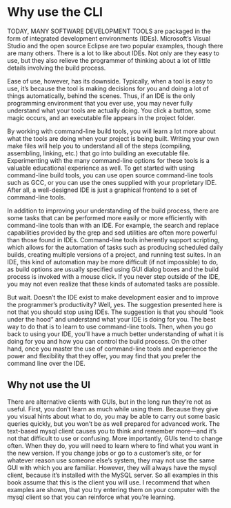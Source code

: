 # Why use the CLI

TODAY, MANY SOFTWARE DEVELOPMENT TOOLS are packaged in the form of integrated development environments (IDEs). 
Microsoft’s Visual Studio and the open source Eclipse are two popular examples, though there are many others. 
There is a lot to like about IDEs. Not only are they easy to use, but they also relieve the programmer of thinking about a lot of little details involving the build process.

Ease of use, however, has its downside. Typically, when a tool is easy to use, it’s because the tool is making decisions for you and doing a lot of things automatically, behind the scenes. Thus, if an IDE is the only programming environment that you ever use, you may never fully understand what your tools are actually doing. You click a button, some magic occurs, and an executable file appears in the project folder.

By working with command-line build tools, you will learn a lot more about what the tools are doing when your project is being built. Writing your own make files will help you to understand all of the steps (compiling, assembling, linking, etc.) that go into building an executable file. Experimenting with the many command-line options for these tools is a valuable educational experience as well. To get started with using command-line build tools, you can use open source command-line tools such as GCC, or you can use the ones supplied with your proprietary IDE. After all, a well-designed IDE is just a graphical frontend to a set of command-line tools.

In addition to improving your understanding of the build process, there are some tasks that can be performed more easily or more efficiently with command-line tools than with an IDE. For example, the search and replace capabilities provided by the grep and sed utilities are often more powerful than those found in IDEs. Command-line tools inherently support scripting, which allows for the automation of tasks such as producing scheduled daily builds, creating multiple versions of a project, and running test suites. In an IDE, this kind of automation may be more difficult (if not impossible) to do, as build options are usually specified using GUI dialog boxes and the build process is invoked with a mouse click. If you never step outside of the IDE, you may not even realize that these kinds of automated tasks are possible.

But wait. Doesn’t the IDE exist to make development easier and to improve the programmer’s productivity? Well, yes. The suggestion presented here is not that you should stop using IDEs. The suggestion is that you should “look under the hood” and understand what your IDE is doing for you. The best way to do that is to learn to use command-line tools. Then, when you go back to using your IDE, you’ll have a much better understanding of what it is doing for you and how you can control the build process. On the other hand, once you master the use of command-line tools and experience the power and flexibility that they offer, you may find that you prefer the command line over the IDE.


## Why not use the UI

There are alternative clients with GUIs, but in the long run they’re not as useful. First, you don’t learn as much while using them. Because they give you visual hints about what to do, you may be able to carry out some basic queries quickly, but you won’t be as well prepared for advanced work. The text-based mysql client causes you to think and remember more—and it’s not that difficult to use or confusing. More importantly, GUIs tend to change often. When they do, you will need to learn where to find what you want in the new version. If you change jobs or go to a customer’s site, or for whatever reason use someone else’s system, they may not use the same GUI with which you are familiar. However, they will always have the mysql client, because it’s installed with the MySQL server. So all examples in this book assume that this is the client you will use. I recommend that when examples are shown, that you try entering them on your computer with the mysql client so that you can reinforce what you’re learning.
